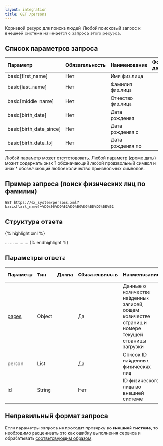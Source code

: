 ```yaml
---
layout: integration
title: GET /persons
---
```


Корневой ресурс для поиска людей.
Любой поисковый запрос к внешней системе начинается с запроса этого ресурса.

## Список параметров запроса

| Параметр | Обязательность | Наименование | Формат данных |
|:---------|:---------------|:-------------|:------------------------|
| basic[first_name] | Нет | Имя физ.лица | |
| basic[last_name] | Нет | Фамилия физ.лица | |
| basic[middle_name] | Нет | Отчество физ.лица | |
| basic[birth_date] | Нет | Дата рождения | |
| basic[birth_date_since] | Нет | Дата рождения с | |
| basic[birth_date_to] | Нет | Дата рождения по | |

Любой параметр может отсутстововать.
Любой параметр (кроме даты) может содержать знак ? обозначающий любой
произвольный символ и знак * обозначающий любое количество произвольных символов.


## Пример запроса (поиск физических лиц по фамилии)

`GET https://ex_system/persons.xml?basic[last_name]=%D0%98%D0%B2%D0%B0%D0%BD%D0%BE%B2`

## Структура ответа

{% highlight xml %}
<?xml version="1.0"?>
<persons>
    <pages>
        <current_page>…</current_page>
        <total_pages>…</total_pages>
         <total_objects>…</total_objects>
     </pages>
  <person>
      <id>...</id>
  </person>
  <person>
    <id>...</id>
  </person>
</persons>
{% endhighlight %}

## Параметры ответа

| Параметр | Тип | Длина | Обязательность | Наименование | Формат данных |
|:---------|:----|:------|:---------------|:-------------|:--------------|
| [pages]({{site.baseurl}}/integration/models/pages.html) | Object | | Да | Данные о количестве найденных записей, общем количестве страниц и номере текущей страницы загрузки | |
| person | List | | Да | Список ID найденных физических лиц | |
| id | String | | Нет | ID физического лица во внешней системе | |

## Неправильный формат запроса
Если параметры запроса не проходят проверку во **внешней системе**, то необходимо
расценивать это как ошибку выполнения сервиса и обрабатывать
[соответсвующим образом]({{site.baseurl}}/integration/service/service_error.html).
